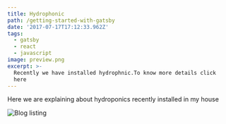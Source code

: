 ```yaml
---
title: Hydrophonic
path: /getting-started-with-gatsby
date: '2017-07-17T17:12:33.962Z'
tags:
  - gatsby
  - react
  - javascript
image: preview.png
excerpt: >-
  Recently we have installed hydrophnic.To know more details click 
  here
---
```


Here we are explaining about hydroponics recently installed in my house











![Blog listing](./images/blog-listing.png)

